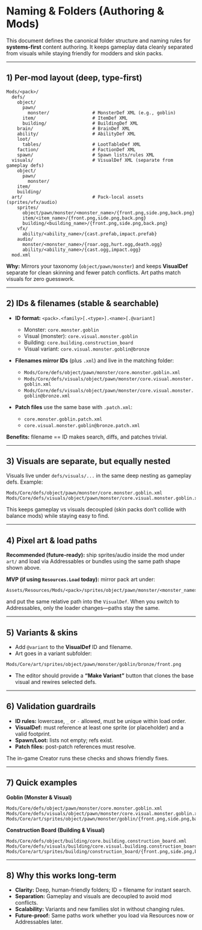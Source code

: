 # Naming & Folders (Authoring & Mods)

This document defines the canonical folder structure and naming rules for **systems-first** content authoring. It keeps gameplay data cleanly separated from visuals while staying friendly for modders and skin packs.

---

## 1) Per-mod layout (deep, type-first)

```
Mods/<pack>/
  defs/
    object/
      pawn/
        monster/                # MonsterDef XML (e.g., goblin)
      item/                     # ItemDef XML
      building/                 # BuildingDef XML
    brain/                      # BrainDef XML
    ability/                    # AbilityDef XML
    loot/
      tables/                   # LootTableDef XML
    faction/                    # FactionDef XML
    spawn/                      # Spawn lists/rules XML
  visuals/                      # VisualDef XML (separate from gameplay defs)
    object/
      pawn/
        monster/
    item/
    building/
  art/                          # Pack-local assets (sprites/vfx/audio)
    sprites/
      object/pawn/monster/<monster_name>/{front.png,side.png,back.png}
      item/<item_name>/{front.png,side.png,back.png}
      building/<building_name>/{front.png,side.png,back.png}
    vfx/
      ability/<ability_name>/{cast.prefab,impact.prefab}
    audio/
      monster/<monster_name>/{roar.ogg,hurt.ogg,death.ogg}
      ability/<ability_name>/{cast.ogg,impact.ogg}
  mod.xml
```

**Why:** Mirrors your taxonomy (`object/pawn/monster`) and keeps **VisualDef** separate for clean skinning and fewer patch conflicts. Art paths match visuals for zero guesswork.

---

## 2) IDs & filenames (stable & searchable)

- **ID format:** `<pack>.<family>[.<type>].<name>[.@variant]`
  * Monster: `core.monster.goblin`
  * Visual (monster): `core.visual.monster.goblin`
  * Building: `core.building.construction_board`
  * Visual variant: `core.visual.monster.goblin@bronze`

- **Filenames mirror IDs** (plus `.xml`) and live in the matching folder:
  * `Mods/Core/defs/object/pawn/monster/core.monster.goblin.xml`
  * `Mods/Core/defs/visuals/object/pawn/monster/core.visual.monster.goblin.xml`
  * `Mods/Core/defs/visuals/object/pawn/monster/core.visual.monster.goblin@bronze.xml`

- **Patch files** use the same base with `.patch.xml`:
  * `core.monster.goblin.patch.xml`
  * `core.visual.monster.goblin@bronze.patch.xml`

**Benefits:** filename == ID makes search, diffs, and patches trivial.

---

## 3) Visuals are separate, but equally nested

Visuals live under `defs/visuals/...` in the same deep nesting as gameplay defs. Example:

```
Mods/Core/defs/object/pawn/monster/core.monster.goblin.xml
Mods/Core/defs/visuals/object/pawn/monster/core.visual.monster.goblin.xml
```

This keeps gameplay vs visuals decoupled (skin packs don’t collide with balance mods) while staying easy to find.

---

## 4) Pixel art & load paths

**Recommended (future-ready):** ship sprites/audio inside the mod under `art/` and load via Addressables or bundles using the same path shape shown above.

**MVP (if using `Resources.Load` today):** mirror pack art under:
```
Assets/Resources/Mods/<pack>/sprites/object/pawn/monster/<monster_name>/front
```
and put the same relative path into the `VisualDef`. When you switch to Addressables, only the loader changes—paths stay the same.

---

## 5) Variants & skins

- Add `@variant` to the **VisualDef** ID and filename.
- Art goes in a variant subfolder:
```
Mods/Core/art/sprites/object/pawn/monster/goblin/bronze/front.png
```
- The editor should provide a **“Make Variant”** button that clones the base visual and rewires selected defs.

---

## 6) Validation guardrails

- **ID rules:** lowercase, `_` or `-` allowed, must be unique within load order.
- **VisualDef:** must reference at least one sprite (or placeholder) and a valid footprint.
- **Spawn/Loot:** lists not empty; refs exist.
- **Patch files:** post-patch references must resolve.

The in-game Creator runs these checks and shows friendly fixes.

---

## 7) Quick examples

**Goblin (Monster & Visual)**
```
Mods/Core/defs/object/pawn/monster/core.monster.goblin.xml
Mods/Core/defs/visuals/object/pawn/monster/core.visual.monster.goblin.xml
Mods/Core/art/sprites/object/pawn/monster/goblin/{front.png,side.png,back.png}
```

**Construction Board (Building & Visual)**
```
Mods/Core/defs/object/building/core.building.construction_board.xml
Mods/Core/defs/visuals/building/core.visual.building.construction_board.xml
Mods/Core/art/sprites/building/construction_board/{front.png,side.png,back.png}
```

---

## 8) Why this works long-term

- **Clarity:** Deep, human-friendly folders; ID = filename for instant search.
- **Separation:** Gameplay and visuals are decoupled to avoid mod conflicts.
- **Scalability:** Variants and new families slot in without changing rules.
- **Future-proof:** Same paths work whether you load via Resources now or Addressables later.
